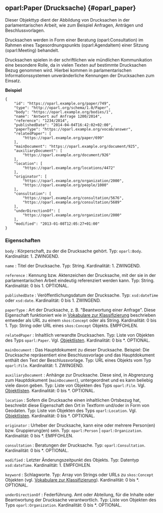 oparl:Paper (Drucksache)  {#oparl_paper}
------------------------

Dieser Objekttyp dient der Abbildung von Drucksachen in der parlamentarischen
Arbeit, wie zum Beispiel Anfragen, Anträgen und Beschlussvorlagen.

Drucksachen werden in Form einer Beratung (oparl:Consultation) im Rahmen
eines Tagesordnungspunkts (oparl:AgendaItem) einer Sitzung (oparl:Meeting)
behandelt.

Drucksachen spielen in der schriftlichen wie mündlichen Kommunikation eine 
besondere Rolle, da in vielen Texten auf bestimmte Drucksachen Bezug genommen 
wird. Hierbei kommen in parlamentarischen Informationssystemen unveränderliche
Kennungen der Drucksachen zum Einsatz.

**Beispiel**

~~~~~  {#paper_ex1 .json}
{
    "id": "https://oparl.example.org/paper/749",
    "type": "http://oparl.org/schema/1.0/Paper",
    "body": "https://oparl.example.org/bodies/1",
    "name": "Antwort auf Anfrage 1200/2014",
    "reference": "1234/2014",
    "publishedDate": "2014-04-04T16:42:02+02:00",
    "paperType": "https://oparl.example.org/vocab/answer",
    "relatedPaper": [
        "https://oparl.example.org/paper/699"
    ],
    "mainDocument": "https://oparl.example.org/document/925",
    "auxiliaryDocument": [
        "https://oparl.example.org/document/926"
    ],
    "location": [
        "https://oparl.example.org/locations/4472"
    ],
    "originator": [
        "https://oparl.example.org/organization/2000",
        "https://oparl.example.org/people/1000"
    ],
    "consultation": [
        "https://oparl.example.org/consultation/5676",
        "https://oparl.example.org/consultation/5689"
    ],
    "underDirectionOf": [
        "https://oparl.example.org/organization/2000"
    ],
    "modified": "2013-01-08T12:05:27+01:00"
}
~~~~~

### Eigenschaften

`body`
:   Körperschaft, zu der die Drucksache gehört.
    Typ: `oparl:Body`.
    Kardinalität: 1.
    ZWINGEND.

`name`
:   Titel der Drucksache.
    Typ: String.
    Kardinalität: 1.
    ZWINGEND.

`reference`
:   Kennung bzw. Aktenzeichen der Drucksache, mit der sie in der parlamentarischen
    Arbeit eindeutig referenziert werden kann.
    Typ: String.
    Kardinalität: 0 bis 1.
    OPTIONAL.

`publishedDate`
:   Veröffentlichungsdatum der Drucksache.
    Typ: `xsd:dateTime` oder `xsd:date`.
    Kardinalität: 0 bis 1.
    ZWINGEND.

`paperType`
:   Art der Drucksache, z. B. "Beantwortung einer Anfrage".
    Diese Eigenschaft funktioniert wie in 
    [Vokabulare zur Klassifizierung](#vokabulare_klassifizierung) beschrieben 
    entweder als URL zu einem `skos:Concept` oder als String.
    Kardinalität: 0 bis 1.
    Typ: String oder URL eines `skos:Concept` Objekts.
    EMPFOHLEN.

`relatedPaper`
:   Inhaltlich verwandte Drucksachen.
    Typ: Liste von Objekten des Typs `oparl:Paper`. Vgl. [Objektlisten](#objektlisten).
    Kardinalität: 0 bis *.
    OPTIONAL.

`mainDocument`
:   Das Hauptdokument zu dieser Drucksache. Beispiel: Die Drucksache repräsentiert
    eine Beschlussvorlage und das Hauptdokument enthält den Text der Beschlussvorlage.
    Typ: URL eines Objekts vom Typ `oparl:File`.
    Kardinalität: 1.
    ZWINGEND.
    
`auxiliaryDocument`
:   Anhänge zur Drucksache. Diese sind, in Abgrenzung zum Hauptdokument
    (`mainDocument`), untergeordnet und es kann beliebig viele davon geben.
    Typ: Liste von Objekten des Typs `oparl:File`. Vgl. [Objektlisten](#objektlisten).
    Kardinalität: 0 bis *.
    OPTIONAL.
    
`location`
:   Sofern die Drucksache einen inhaltlichen Ortsbezug hat, beschreibt diese
    Eigenschaft den Ort in Textform und/oder in Form von Geodaten.
    Typ: Liste von Objekten des Typs `oparl:Location`. Vgl. [Objektlisten](#objektlisten).
    Kardinalität: 0 bis *.
    OPTIONAL.

`originator`
:   Urheber der Drucksache, kann eine oder mehrere Person(en) bzw. Gruppierung(en)
    sein.
    Typ: `oparl:Person` | `oparl:Organization`.
    Kardinalität: 0 bis *.
    EMPFOHLEN.

`consultation`
:   Beratungen der Drucksache.
    Typ: `oparl:Consultation`.
    Kardinalität: 0 bis *.
    OPTIONAL.

`modified`
:   Letzter Änderungszeitpunkt des Objekts.
    Typ: Datentyp `xsd:dateTime`.
    Kardinalität: 1.
    EMPFOHLEN.
    
`keyword`
:   Schlagworte.
    Typ: Array von Strings oder URLs zu `skos:Concept` Objekten
    (vgl. [Vokabulare zur Klassifizierung](#vokabulare_klassifizierung)).
    Kardinalität: 0 bis *.
    OPTIONAL.

`underDirectionOf`
:   Federführung. Amt oder Abteilung, für die Inhalte oder Beantwortung der Drucksache verantwortlich.
    Typ: Liste von Objekten des Typs `oparl:Organization`.
    Kardinalität: 0 bis *.
    OPTIONAL.
    
